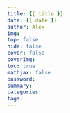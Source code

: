 ```yaml
---
title: {{ title }}
date: {{ date }}
author: Alex
img:
top: false
hide: false
cover: false
coverImg:
toc: true
mathjax: false
password:
summary:
categories:
tags:
---
```

